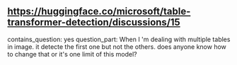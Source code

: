 ## https://huggingface.co/microsoft/table-transformer-detection/discussions/15

contains_question: yes
question_part: When I 'm dealing with multiple tables in image. it detecte the first one but not the others. does anyone know how to change that or it's one limit of this model?